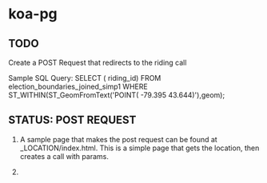 # koa-pg

## TODO
Create a POST Request that redirects to the riding call

Sample SQL Query: SELECT ( riding_id) FROM election_boundaries_joined_simp1 WHERE ST_WITHIN(ST_GeomFromText('POINT( -79.395 43.644)'),geom);

## STATUS: POST REQUEST
1. A sample page that makes the post request can be found at _LOCATION/index.html. This is a simple page that gets the location, then creates a call with params.

2.
